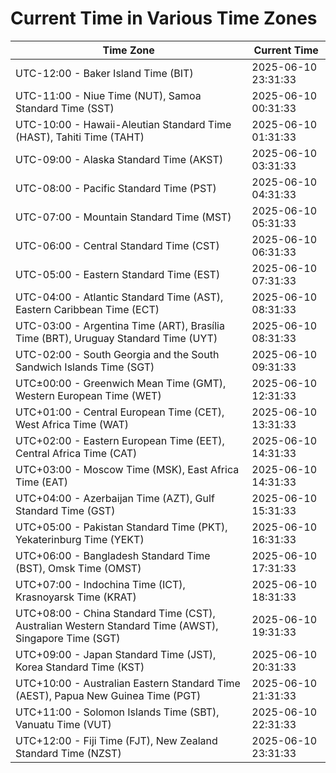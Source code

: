 # Current Time in Various Time Zones

| Time Zone | Current Time |
|-----------|--------------|
| UTC-12:00 - Baker Island Time (BIT) | 2025-06-10 23:31:33 |
| UTC-11:00 - Niue Time (NUT), Samoa Standard Time (SST) | 2025-06-10 00:31:33 |
| UTC-10:00 - Hawaii-Aleutian Standard Time (HAST), Tahiti Time (TAHT) | 2025-06-10 01:31:33 |
| UTC-09:00 - Alaska Standard Time (AKST) | 2025-06-10 03:31:33 |
| UTC-08:00 - Pacific Standard Time (PST) | 2025-06-10 04:31:33 |
| UTC-07:00 - Mountain Standard Time (MST) | 2025-06-10 05:31:33 |
| UTC-06:00 - Central Standard Time (CST) | 2025-06-10 06:31:33 |
| UTC-05:00 - Eastern Standard Time (EST) | 2025-06-10 07:31:33 |
| UTC-04:00 - Atlantic Standard Time (AST), Eastern Caribbean Time (ECT) | 2025-06-10 08:31:33 |
| UTC-03:00 - Argentina Time (ART), Brasília Time (BRT), Uruguay Standard Time (UYT) | 2025-06-10 08:31:33 |
| UTC-02:00 - South Georgia and the South Sandwich Islands Time (SGT) | 2025-06-10 09:31:33 |
| UTC±00:00 - Greenwich Mean Time (GMT), Western European Time (WET) | 2025-06-10 12:31:33 |
| UTC+01:00 - Central European Time (CET), West Africa Time (WAT) | 2025-06-10 13:31:33 |
| UTC+02:00 - Eastern European Time (EET), Central Africa Time (CAT) | 2025-06-10 14:31:33 |
| UTC+03:00 - Moscow Time (MSK), East Africa Time (EAT) | 2025-06-10 14:31:33 |
| UTC+04:00 - Azerbaijan Time (AZT), Gulf Standard Time (GST) | 2025-06-10 15:31:33 |
| UTC+05:00 - Pakistan Standard Time (PKT), Yekaterinburg Time (YEKT) | 2025-06-10 16:31:33 |
| UTC+06:00 - Bangladesh Standard Time (BST), Omsk Time (OMST) | 2025-06-10 17:31:33 |
| UTC+07:00 - Indochina Time (ICT), Krasnoyarsk Time (KRAT) | 2025-06-10 18:31:33 |
| UTC+08:00 - China Standard Time (CST), Australian Western Standard Time (AWST), Singapore Time (SGT) | 2025-06-10 19:31:33 |
| UTC+09:00 - Japan Standard Time (JST), Korea Standard Time (KST) | 2025-06-10 20:31:33 |
| UTC+10:00 - Australian Eastern Standard Time (AEST), Papua New Guinea Time (PGT) | 2025-06-10 21:31:33 |
| UTC+11:00 - Solomon Islands Time (SBT), Vanuatu Time (VUT) | 2025-06-10 22:31:33 |
| UTC+12:00 - Fiji Time (FJT), New Zealand Standard Time (NZST) | 2025-06-10 23:31:33 |
